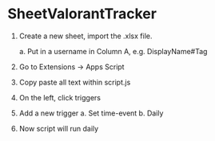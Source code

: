 # SheetValorantTracker


1. Create a new sheet, import the .xlsx file.
   
   a. Put in a username in Column A, e.g. DisplayName#Tag
3. Go to Extensions -> Apps Script
4. Copy paste all text within script.js
5. On the left, click triggers
6. Add a new trigger
   a. Set time-event
   b. Daily
6. Now script will run daily
